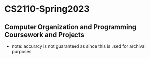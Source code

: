 # CS2110-Spring2023
## Computer Organization and Programming Coursework and Projects

- note: accuracy is not guaranteed as since this is used for archival purposes
